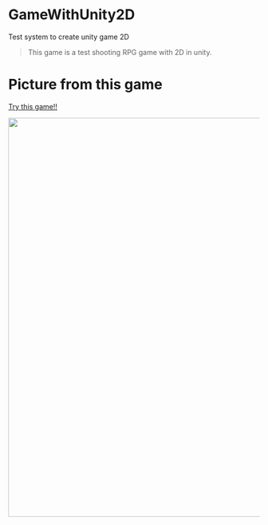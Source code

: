 # GameWithUnity2D
Test system to create unity game 2D
>This game is a test shooting RPG game with 2D in unity.

# Picture from this game
[Try this game!!](https://testbuildgame1632.firebaseapp.com/)
<p align="center">
  <img width="800" src="https://user-images.githubusercontent.com/89478647/216811900-8d965089-c47c-4d61-9002-7999757c5387.png">
<p/>
